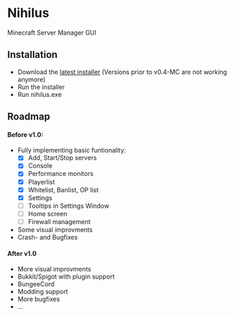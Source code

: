 # Nihilus
Minecraft Server Manager GUI

## Installation
- Download the [latest installer](https://github.com/ChristianKern97/nihilus/releases) (Versions prior to v0.4-MC are not working anymore)
- Run the installer
- Run nihilus.exe

## Roadmap
#### Before v1.0:
 - Fully implementing basic funtionality:
   - [x] Add, Start/Stop servers
   - [x] Console
   - [x] Performance monitors
   - [x] Playerlist
   - [x] Whitelist, Banlist, OP list
   - [x] Settings
   - [ ] Tooltips in Settings Window
   - [ ] Home screen
   - [ ] Firewall management
 - Some visual improvments
 - Crash- and Bugfixes
 
#### After v1.0
 - More visual improvments
 - Bukkit/Spigot with plugin support
 - BungeeCord
 - Modding support
 - More bugfixes
 - ...
